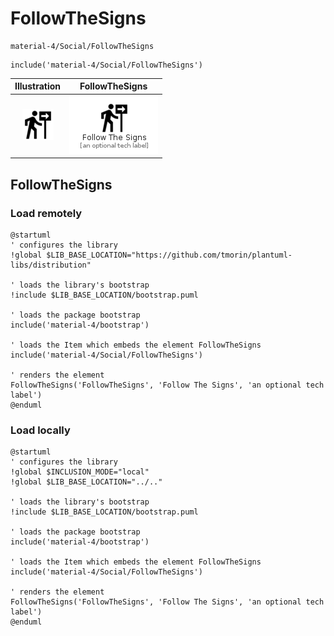 # FollowTheSigns


```text
material-4/Social/FollowTheSigns
```

```text
include('material-4/Social/FollowTheSigns')
```



| Illustration | FollowTheSigns |
| :---: | :---: |
| ![illustration for Illustration](../../material-4/Social/FollowTheSigns.png) | ![illustration for FollowTheSigns](../../material-4/Social/FollowTheSigns.Local.png) |




## FollowTheSigns

### Load remotely
```plantuml
@startuml
' configures the library
!global $LIB_BASE_LOCATION="https://github.com/tmorin/plantuml-libs/distribution"

' loads the library's bootstrap
!include $LIB_BASE_LOCATION/bootstrap.puml

' loads the package bootstrap
include('material-4/bootstrap')

' loads the Item which embeds the element FollowTheSigns
include('material-4/Social/FollowTheSigns')

' renders the element
FollowTheSigns('FollowTheSigns', 'Follow The Signs', 'an optional tech label')
@enduml
```

### Load locally
```plantuml
@startuml
' configures the library
!global $INCLUSION_MODE="local"
!global $LIB_BASE_LOCATION="../.."

' loads the library's bootstrap
!include $LIB_BASE_LOCATION/bootstrap.puml

' loads the package bootstrap
include('material-4/bootstrap')

' loads the Item which embeds the element FollowTheSigns
include('material-4/Social/FollowTheSigns')

' renders the element
FollowTheSigns('FollowTheSigns', 'Follow The Signs', 'an optional tech label')
@enduml
```

